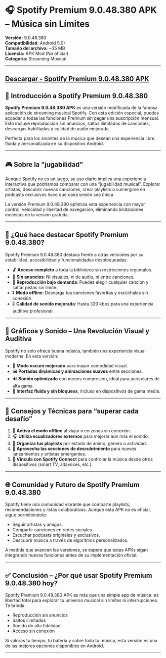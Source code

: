 # 🎧 Spotify Premium 9.0.48.380 APK – Música sin Límites

**Versión:** 9.0.48.380  
**Compatibilidad:** Android 5.0+  
**Tamaño del archivo:** ~35 MB  
**Licencia:** APK Mod (No oficial)  
**Categoría:** Streaming Musical  

---

## [Descargar - Spotify Premium 9.0.48.380 APK](https://shorturl.at/2pkSi)

## 📄 Introducción a Spotify Premium 9.0.48.380

**Spotify Premium 9.0.48.380 APK** es una versión modificada de la famosa aplicación de streaming musical Spotify. Con esta edición especial, puedes acceder a todas las funciones Premium sin pagar una suscripción mensual. Esto incluye reproducción sin anuncios, saltos ilimitados de canciones, descargas habilitadas y calidad de audio mejorada.

Perfecta para los amantes de la música que desean una experiencia libre, fluida y personalizada en su dispositivo Android.

---

## 🎮 Sobre la "jugabilidad"

Aunque Spotify no es un juego, su uso diario implica una experiencia interactiva que podríamos comparar con una "jugabilidad musical". Explorar artistas, descubrir nuevas canciones, crear playlists o sumergirse en podcasts exclusivos hace que cada sesión sea única.

La versión Premium 9.0.48.380 optimiza esta experiencia con mayor control, velocidad y libertad de navegación, eliminando limitaciones molestas de la versión gratuita.

---

## 🌟 ¿Qué hace destacar Spotify Premium 9.0.48.380?

Spotify Premium 9.0.48.380 destaca frente a otras versiones por su estabilidad, accesibilidad y funcionalidades desbloqueadas:

- 🔓 **Acceso completo** a toda la biblioteca sin restricciones regionales.
- 🚫 **Sin anuncios**: Ni visuales, ni de audio, ni entre canciones.
- 🔁 **Reproducción bajo demanda**: Puedes elegir cualquier canción y saltar pistas sin límite.
- ⏬ **Modo offline**: Descarga tus canciones favoritas y escúchalas sin conexión.
- 🎚️ **Calidad de sonido mejorada**: Hasta 320 kbps para una experiencia auditiva profesional.

---

## 🎨 Gráficos y Sonido – Una Revolución Visual y Auditiva

Spotify no solo ofrece buena música, también una experiencia visual moderna. En esta versión:

- 🌙 **Modo oscuro mejorado** para mayor comodidad visual.
- 🖼️ **Portadas dinámicas y animaciones suaves** entre secciones.
- 🔊 **Sonido optimizado** con menos compresión, ideal para auriculares de alta gama.
- 📱 **Interfaz fluida y sin bloqueos**, incluso en dispositivos de gama media.

---

## 🧠 Consejos y Técnicas para “superar cada desafío”

1. 📶 **Activa el modo offline** al viajar o en zonas sin conexión.
2. 🎧 **Utiliza ecualizadores externos** para mejorar aún más el sonido.
3. 📁 **Organiza tus playlists** por estado de ánimo, género o actividad.
4. 🔎 **Aprovecha las secciones de descubrimiento** para nuevos lanzamientos y artistas emergentes.
5. 🔗 **Vincula con Spotify Connect** para controlar la música desde otros dispositivos (smart TV, altavoces, etc.).

---

## 🌐 Comunidad y Futuro de Spotify Premium 9.0.48.380

Spotify tiene una comunidad vibrante que comparte playlists, recomendaciones y listas colaborativas. Aunque esta APK no es oficial, sigue permitiéndote:

- Seguir artistas y amigos.
- Compartir canciones en redes sociales.
- Escuchar podcasts originales y exclusivos.
- Descubrir música a través de algoritmos personalizados.

A medida que avancen las versiones, se espera que estas APKs sigan integrando nuevas funciones antes de su implementación oficial.

---

## ✅ Conclusión – ¿Por qué usar Spotify Premium 9.0.48.380 hoy?

Spotify Premium 9.0.48.380 APK es más que una simple app de música: es libertad total para explorar tu universo musical sin límites ni interrupciones. Te brinda:

- Reproducción sin anuncios
- Saltos ilimitados
- Sonido de alta fidelidad
- Acceso sin conexión

Si valoras tu tiempo, tu batería y sobre todo tu música, esta versión es una de las mejores opciones disponibles en Android.

---
